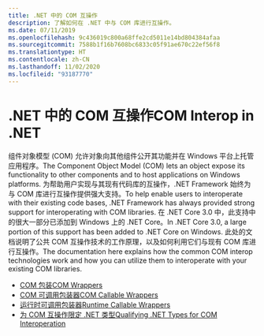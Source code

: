 ```yaml
---
title: .NET 中的 COM 互操作
description: 了解如何在 .NET 中与 COM 库进行互操作。
ms.date: 07/11/2019
ms.openlocfilehash: 9c436019c800a68ffe2cd5011e14bd804384afaa
ms.sourcegitcommit: 7588b1f16b7608bc6833c05f91ae670c22ef56f8
ms.translationtype: HT
ms.contentlocale: zh-CN
ms.lasthandoff: 11/02/2020
ms.locfileid: "93187770"
---
```

# <a name="com-interop-in-net"></a><span data-ttu-id="84343-103">.NET 中的 COM 互操作</span><span class="sxs-lookup"><span data-stu-id="84343-103">COM Interop in .NET</span></span>

<span data-ttu-id="84343-104">组件对象模型 (COM) 允许对象向其他组件公开其功能并在 Windows 平台上托管应用程序。</span><span class="sxs-lookup"><span data-stu-id="84343-104">The Component Object Model (COM) lets an object expose its functionality to other components and to host applications on Windows platforms.</span></span> <span data-ttu-id="84343-105">为帮助用户实现与其现有代码库的互操作，.NET Framework 始终为与 COM 库进行互操作提供强大支持。</span><span class="sxs-lookup"><span data-stu-id="84343-105">To help enable users to interoperate with their existing code bases, .NET Framework has always provided strong support for interoperating with COM libraries.</span></span> <span data-ttu-id="84343-106">在 .NET Core 3.0 中，此支持中的很大一部分已添加到 Windows 上的 .NET Core。</span><span class="sxs-lookup"><span data-stu-id="84343-106">In .NET Core 3.0, a large portion of this support has been added to .NET Core on Windows.</span></span> <span data-ttu-id="84343-107">此处的文档说明了公共 COM 互操作技术的工作原理，以及如何利用它们与现有 COM 库进行互操作。</span><span class="sxs-lookup"><span data-stu-id="84343-107">The documentation here explains how the common COM interop technologies work and how you can utilize them to interoperate with your existing COM libraries.</span></span>

- [<span data-ttu-id="84343-108">COM 包装</span><span class="sxs-lookup"><span data-stu-id="84343-108">COM Wrappers</span></span>](./com-wrappers.md)
- [<span data-ttu-id="84343-109">COM 可调用包装器</span><span class="sxs-lookup"><span data-stu-id="84343-109">COM Callable Wrappers</span></span>](./com-callable-wrapper.md)
- [<span data-ttu-id="84343-110">运行时可调用包装器</span><span class="sxs-lookup"><span data-stu-id="84343-110">Runtime Callable Wrappers</span></span>](./runtime-callable-wrapper.md)
- [<span data-ttu-id="84343-111">为 COM 互操作限定 .NET 类型</span><span class="sxs-lookup"><span data-stu-id="84343-111">Qualifying .NET Types for COM Interoperation</span></span>](./qualify-net-types-for-interoperation.md)
